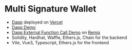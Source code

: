 # Multi Signature Wallet

 - [Dapp](https://multi-sig-wallet-three.vercel.app/) deployed on [Vercel](https://vercel.com/) 
 - [Dapp Demo](https://www.loom.com/share/c4c791e043e14759a3f794213e190f51)
 - [Dapp External Function Call Demo](https://www.loom.com/share/da6bdd25475f4f80b275dd0c55ffd7f8) on [Remix](https://remix.ethereum.org/) 
 - Solidity, Hardhat, Waffle, Ethers.js, Chain for the backend 
 - Vite, Vue3, Typescript, Ethers.js for the frontend



